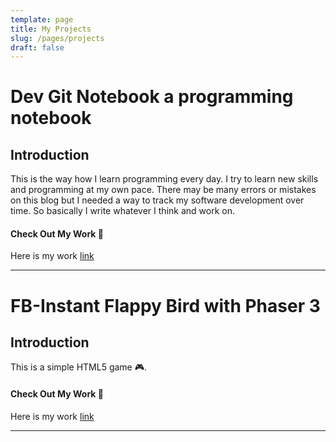 ```yaml
---
template: page
title: My Projects
slug: /pages/projects
draft: false
---
```

# Dev Git Notebook a programming notebook

## Introduction

This is the way how I learn programming every day. I try to learn new skills and programming at my own pace. There may be many errors or mistakes on this blog but I needed a way to track my software development over time. So basically I write whatever I think and work on.

#### Check Out My Work 💪

Here is my work [link]("https://devgitnotebook.netlify.app/")

--- 

# FB-Instant Flappy Bird with Phaser 3

## Introduction
This is a simple HTML5 game 🎮.

#### Check Out My Work 💪

Here is my work [link]("https://github.com/Gitsanto/FlappyBird/tree/master")

---